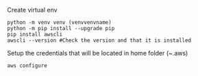 Create virtual env

```cli
python -m venv venv (venvvenvname)
python -m pip install --upgrade pip
pip install awscli
awscli --version #Check the version and that it is installed 
```

Setup the credentials that will be located in home folder (~.aws)
```cli
aws configure
```
